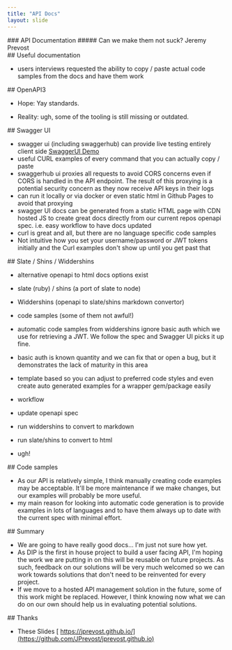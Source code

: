 ```yaml
---
title: "API Docs"
layout: slide
---
```

<section data-markdown>
  ### API Documentation
  ##### Can we make them not suck?
  Jeremy Prevost
</section>

<section data-markdown>
## Useful documentation

- users interviews requested the ability to copy / paste actual code samples from the docs and have them work

</section>

<section data-markdown>
## OpenAPI3

- Hope: Yay standards.

- Reality: ugh, some of the tooling is still missing or outdated.

</section>

<section data-markdown>
## Swagger UI

- swagger ui (including swaggerhub) can provide live testing entirely client side [SwaggerUI Demo](https://app.swaggerhub.com/apis-docs/JPrevost/mit-libraries_discovery_api/0.0.3#/)
- useful CURL examples of every command that you can actually copy / paste
- swaggerhub ui proxies all requests to avoid CORS concerns even if CORS is handled in the API endpoint. The result of this proxying is a potential security concern as they now receive API keys in their logs
- can run it locally or via docker or even static html in Github Pages to avoid that proxying
- swagger UI docs can be generated from a static HTML page with CDN hosted JS to create great docs directly from our current repos openapi spec. i.e. easy workflow to have docs updated
- curl is great and all, but there are no language specific code samples
- Not intuitive how you set your username/password or JWT tokens initially and the Curl examples don't show up until you get past that

</section>

<section data-markdown>
## Slate / Shins / Widdershins

- alternative openapi to html docs options exist
- slate (ruby) / shins (a port of slate to node)
- Widdershins (openapi to slate/shins markdown convertor)
- code samples (some of them not awful!)
- automatic code samples from widdershins ignore basic auth which we use for retrieving a JWT. We follow the spec and Swagger UI picks it up fine.
- basic auth is  known quantity and we can fix that or open a bug, but it demonstrates the lack of maturity in this area
- template based so you can adjust to preferred code styles and even create auto generated examples for a wrapper gem/package easily

- workflow
 - update openapi spec
 - run widdershins to convert to markdown
 - run slate/shins to convert to html
 - ugh!
</section>

<section data-markdown>
## Code samples

- As our API is relatively simple, I think manually creating code examples may be acceptable. It'll be more maintenance if we make changes, but our examples will probably be more useful.
- my main reason for looking into automatic code generation is to provide examples in lots of languages and to have them always up to date with the current spec with minimal effort.

</section>


<section data-markdown>
## Summary

- We are going to have really good docs... I'm just not sure how yet.
- As DIP is the first in house project to build a user facing API, I'm hoping the work we are putting in on this will be reusable on future projects. As such, feedback on our solutions will be very much welcomed so we can work towards solutions that don't need to be reinvented for every project.
- If we move to a hosted API management solution in the future, some of this work might be replaced. However, I think knowing now what we can do on our own should help us in evaluating potential solutions.
</section>


<section data-markdown>
## Thanks

- These Slides [ https://jprevost.github.io/](https://github.com/JPrevost/jprevost.github.io)
</section>
